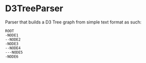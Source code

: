 D3TreeParser
============

Parser that builds a D3 Tree graph from simple text format as such: 

    ROOT
    -NODE1
    --NODE2
    -NODE3
    --NODE4
    ---NODE5
    -NODE6

